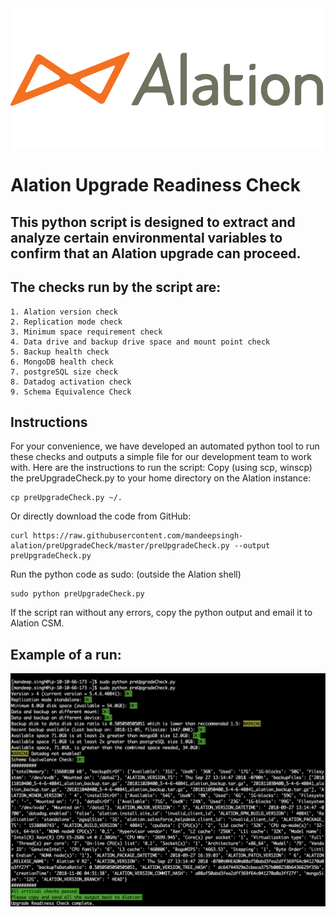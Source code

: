 
<img src="logo-alation.png" width="500"  align="center"/>

# Alation Upgrade Readiness Check

## This python script is designed to extract and analyze certain environmental variables to confirm that an Alation upgrade can proceed.

## The checks run by the script are:

    1. Alation version check
    2. Replication mode check
    3. Minimum space requirement check
    4. Data drive and backup drive space and mount point check
    5. Backup health check
    6. MongoDB health check
    7. postgreSQL size check
    8. Datadog activation check
    9. Schema Equivalence Check


## Instructions

For your convenience, we have developed an automated python tool to run these checks and outputs a simple file for our development team to work with. Here are the instructions to run the script:
Copy (using scp, winscp) the preUpgradeCheck.py to your home directory on the Alation instance:

    cp preUpgradeCheck.py ~/.
Or directly download the code from GitHub:

    curl https://raw.githubusercontent.com/mandeepsingh-alation/preUpgradeCheck/master/preUpgradeCheck.py --output preUpgradeCheck.py
Run the python code as sudo: (outside the Alation shell)

    sudo python preUpgradeCheck.py 
If the script ran without any errors, copy the python output and email it to Alation CSM.

## Example of a run:

<img src="example.png" width="800"  align="center"/>




```python

```
